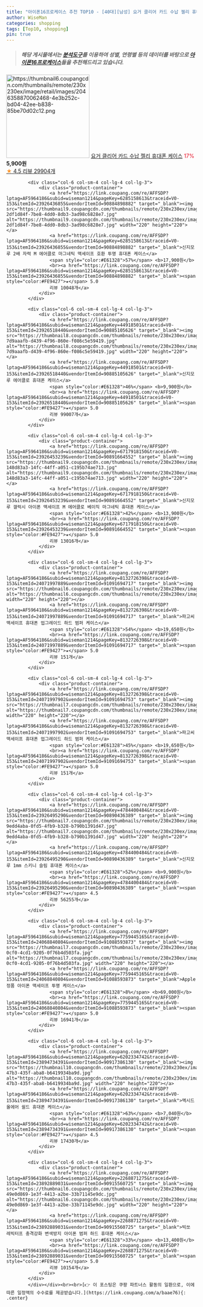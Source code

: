 ```yaml
---
title: "아이폰16프로케이스 추천 TOP10 - [40대][남성] 요거 클리어 카드 수납 젤리 휴대폰 케이스"
author: WiseMan
categories: shopping
tags: [Top10, shopping]
pin: true
---
```


> ##### 해당 게시물에서는 [**분석도구**](https://itemscout.io/)를 이용하여 **성별**, **연령별** 등의 데이터를 바탕으로 [**아이폰16프로케이스**](https://link.coupang.com/a/baae76)들을 추천해드리고 있습니다.
<div class="container"><div class="row">
            <div class="col-6 col-sm-4 col-lg-4 col-lg-3">
                <div class="product-container">
                    <a href="https://link.coupang.com/re/AFFSDP?lptag=AF5964186&subid=wiseman1214&pageKey=1999861705&traceid=V0-153&itemId=23866079036&vendorItemId=90889205157" target="_blank"><img src="https://thumbnail6.coupangcdn.com/thumbnails/remote/230x230ex/image/retail/images/2046358870062468-4e3b252c-bd04-42ee-b838-85be70d02c12.png" alt="https://thumbnail6.coupangcdn.com/thumbnails/remote/230x230ex/image/retail/images/2046358870062468-4e3b252c-bd04-42ee-b838-85be70d02c12.png" width="220" height="220"></a>
                    <a href="https://link.coupang.com/re/AFFSDP?lptag=AF5964186&subid=wiseman1214&pageKey=1999861705&traceid=V0-153&itemId=23866079036&vendorItemId=90889205157" target="_blank">요거 클리어 카드 수납 젤리 휴대폰 케이스</a>
                    <span style="color:#E61328">17%</span> <b>5,900원</b>
                    <br><a href="https://link.coupang.com/re/AFFSDP?lptag=AF5964186&subid=wiseman1214&pageKey=1999861705&traceid=V0-153&itemId=23866079036&vendorItemId=90889205157" target="_blank"><span style="color:#FE9427">★</span> 4.5
                    리뷰 29904개</a>
                </div>
            </div>
            
            <div class="col-6 col-sm-4 col-lg-4 col-lg-3">
                <div class="product-container">
                    <a href="https://link.coupang.com/re/AFFSDP?lptag=AF5964186&subid=wiseman1214&pageKey=6285158613&traceid=V0-153&itemId=23926436855&vendorItemId=90884898882" target="_blank"><img src="https://thumbnail9.coupangcdn.com/thumbnails/remote/230x230ex/image/retail/images/1389522534450013-2df1d84f-7be8-4dd0-8db3-3ad98c6828e7.jpg" alt="https://thumbnail9.coupangcdn.com/thumbnails/remote/230x230ex/image/retail/images/1389522534450013-2df1d84f-7be8-4dd0-8db3-3ad98c6828e7.jpg" width="220" height="220"></a>
                    <a href="https://link.coupang.com/re/AFFSDP?lptag=AF5964186&subid=wiseman1214&pageKey=6285158613&traceid=V0-153&itemId=23926436855&vendorItemId=90884898882" target="_blank">신지모루 2배 자력 M 에어클로 마그네틱 맥세이프 호환 투명 휴대폰 케이스</a>
                    <span style="color:#E61328">57%</span> <b>17,900원</b>
                    <br><a href="https://link.coupang.com/re/AFFSDP?lptag=AF5964186&subid=wiseman1214&pageKey=6285158613&traceid=V0-153&itemId=23926436855&vendorItemId=90884898882" target="_blank"><span style="color:#FE9427">★</span> 5.0
                    리뷰 10048개</a>
                </div>
            </div>
            
            <div class="col-6 col-sm-4 col-lg-4 col-lg-3">
                <div class="product-container">
                    <a href="https://link.coupang.com/re/AFFSDP?lptag=AF5964186&subid=wiseman1214&pageKey=44918501&traceid=V0-153&itemId=23926518440&vendorItemId=90885105626" target="_blank"><img src="https://thumbnail8.coupangcdn.com/thumbnails/remote/230x230ex/image/retail/images/1329146624961737-7d9aaafb-d439-4f96-860e-f086c5e59419.jpg" alt="https://thumbnail8.coupangcdn.com/thumbnails/remote/230x230ex/image/retail/images/1329146624961737-7d9aaafb-d439-4f96-860e-f086c5e59419.jpg" width="220" height="220"></a>
                    <a href="https://link.coupang.com/re/AFFSDP?lptag=AF5964186&subid=wiseman1214&pageKey=44918501&traceid=V0-153&itemId=23926518440&vendorItemId=90885105626" target="_blank">신지모루 에어클로 휴대폰 케이스</a>
                    <span style="color:#E61328">46%</span> <b>9,900원</b>
                    <br><a href="https://link.coupang.com/re/AFFSDP?lptag=AF5964186&subid=wiseman1214&pageKey=44918501&traceid=V0-153&itemId=23926518440&vendorItemId=90885105626" target="_blank"><span style="color:#FE9427">★</span> 5.0
                    리뷰 99007개</a>
                </div>
            </div>
            
            <div class="col-6 col-sm-4 col-lg-4 col-lg-3">
                <div class="product-container">
                    <a href="https://link.coupang.com/re/AFFSDP?lptag=AF5964186&subid=wiseman1214&pageKey=6717918150&traceid=V0-153&itemId=23926453239&vendorItemId=90891664552" target="_blank"><img src="https://thumbnail9.coupangcdn.com/thumbnails/remote/230x230ex/image/retail/images/1329149746328386-148d83a3-14fc-44ff-a051-c195b74ae713.jpg" alt="https://thumbnail9.coupangcdn.com/thumbnails/remote/230x230ex/image/retail/images/1329149746328386-148d83a3-14fc-44ff-a051-c195b74ae713.jpg" width="220" height="220"></a>
                    <a href="https://link.coupang.com/re/AFFSDP?lptag=AF5964186&subid=wiseman1214&pageKey=6717918150&traceid=V0-153&itemId=23926453239&vendorItemId=90891664552" target="_blank">신지모루 갤럭시 아이폰 맥세이프 M 에어클로 베이직 마그네틱 휴대폰 케이스</a>
                    <span style="color:#E61328">42%</span> <b>13,900원</b>
                    <br><a href="https://link.coupang.com/re/AFFSDP?lptag=AF5964186&subid=wiseman1214&pageKey=6717918150&traceid=V0-153&itemId=23926453239&vendorItemId=90891664552" target="_blank"><span style="color:#FE9427">★</span> 5.0
                    리뷰 13016개</a>
                </div>
            </div>
            
            <div class="col-6 col-sm-4 col-lg-4 col-lg-3">
                <div class="product-container">
                    <a href="https://link.coupang.com/re/AFFSDP?lptag=AF5964186&subid=wiseman1214&pageKey=8132726398&traceid=V0-153&itemId=24071997889&vendorItemId=91091694717" target="_blank"><img src="https://thumbnail6.coupangcdn.com/thumbnails/remote/230x230ex/image/vendor_inventory/e746/83c0992a223105e19ff15506dbc0aa8581212d2657bfce844cf723ae0116.jpg" alt="https://thumbnail6.coupangcdn.com/thumbnails/remote/230x230ex/image/vendor_inventory/e746/83c0992a223105e19ff15506dbc0aa8581212d2657bfce844cf723ae0116.jpg" width="220" height="220"></a>
                    <a href="https://link.coupang.com/re/AFFSDP?lptag=AF5964186&subid=wiseman1214&pageKey=8132726398&traceid=V0-153&itemId=24071997889&vendorItemId=91091694717" target="_blank">파고씨 맥세이프 휴대폰 업그레이드 하드 범퍼 케이스</a>
                    <span style="color:#E61328">54%</span> <b>19,650원</b>
                    <br><a href="https://link.coupang.com/re/AFFSDP?lptag=AF5964186&subid=wiseman1214&pageKey=8132726398&traceid=V0-153&itemId=24071997889&vendorItemId=91091694717" target="_blank"><span style="color:#FE9427">★</span> 5.0
                    리뷰 151개</a>
                </div>
            </div>
            
            <div class="col-6 col-sm-4 col-lg-4 col-lg-3">
                <div class="product-container">
                    <a href="https://link.coupang.com/re/AFFSDP?lptag=AF5964186&subid=wiseman1214&pageKey=8132726398&traceid=V0-153&itemId=24071997902&vendorItemId=91091694753" target="_blank"><img src="https://thumbnail7.coupangcdn.com/thumbnails/remote/230x230ex/image/vendor_inventory/02b0/9708f957a0149d811500cf6ccbe081e105e478d89be7a027259d0ee0bc3e.jpg" alt="https://thumbnail7.coupangcdn.com/thumbnails/remote/230x230ex/image/vendor_inventory/02b0/9708f957a0149d811500cf6ccbe081e105e478d89be7a027259d0ee0bc3e.jpg" width="220" height="220"></a>
                    <a href="https://link.coupang.com/re/AFFSDP?lptag=AF5964186&subid=wiseman1214&pageKey=8132726398&traceid=V0-153&itemId=24071997902&vendorItemId=91091694753" target="_blank">파고씨 맥세이프 휴대폰 업그레이드 하드 범퍼 케이스</a>
                    <span style="color:#E61328">45%</span> <b>19,650원</b>
                    <br><a href="https://link.coupang.com/re/AFFSDP?lptag=AF5964186&subid=wiseman1214&pageKey=8132726398&traceid=V0-153&itemId=24071997902&vendorItemId=91091694753" target="_blank"><span style="color:#FE9427">★</span> 5.0
                    리뷰 151개</a>
                </div>
            </div>
            
            <div class="col-6 col-sm-4 col-lg-4 col-lg-3">
                <div class="product-container">
                    <a href="https://link.coupang.com/re/AFFSDP?lptag=AF5964186&subid=wiseman1214&pageKey=4784400484&traceid=V0-153&itemId=23926495290&vendorItemId=90890436389" target="_blank"><img src="https://thumbnail7.coupangcdn.com/thumbnails/remote/230x230ex/image/retail/images/1329147898907028-9edd4aba-0fd5-4fb9-b328-b790b1391d47.jpg" alt="https://thumbnail7.coupangcdn.com/thumbnails/remote/230x230ex/image/retail/images/1329147898907028-9edd4aba-0fd5-4fb9-b328-b790b1391d47.jpg" width="220" height="220"></a>
                    <a href="https://link.coupang.com/re/AFFSDP?lptag=AF5964186&subid=wiseman1214&pageKey=4784400484&traceid=V0-153&itemId=23926495290&vendorItemId=90890436389" target="_blank">신지모루 1mm 스키니 슬림 휴대폰 케이스</a>
                    <span style="color:#E61328">52%</span> <b>9,900원</b>
                    <br><a href="https://link.coupang.com/re/AFFSDP?lptag=AF5964186&subid=wiseman1214&pageKey=4784400484&traceid=V0-153&itemId=23926495290&vendorItemId=90890436389" target="_blank"><span style="color:#FE9427">★</span> 4.5
                    리뷰 56255개</a>
                </div>
            </div>
            
            <div class="col-6 col-sm-4 col-lg-4 col-lg-3">
                <div class="product-container">
                    <a href="https://link.coupang.com/re/AFFSDP?lptag=AF5964186&subid=wiseman1214&pageKey=7759445165&traceid=V0-153&itemId=24068840804&vendorItemId=91088593873" target="_blank"><img src="https://thumbnail7.coupangcdn.com/thumbnails/remote/230x230ex/image/retail/images/2024/09/10/9/2/360d25b7-0cf0-4cd1-9205-0f76b4d503fa.jpg" alt="https://thumbnail7.coupangcdn.com/thumbnails/remote/230x230ex/image/retail/images/2024/09/10/9/2/360d25b7-0cf0-4cd1-9205-0f76b4d503fa.jpg" width="220" height="220"></a>
                    <a href="https://link.coupang.com/re/AFFSDP?lptag=AF5964186&subid=wiseman1214&pageKey=7759445165&traceid=V0-153&itemId=24068840804&vendorItemId=91088593873" target="_blank">Apple 정품 아이폰 맥세이프 투명 케이스</a>
                    <span style="color:#E61328">8%</span> <b>69,000원</b>
                    <br><a href="https://link.coupang.com/re/AFFSDP?lptag=AF5964186&subid=wiseman1214&pageKey=7759445165&traceid=V0-153&itemId=24068840804&vendorItemId=91088593873" target="_blank"><span style="color:#FE9427">★</span> 5.0
                    리뷰 16941개</a>
                </div>
            </div>
            
            <div class="col-6 col-sm-4 col-lg-4 col-lg-3">
                <div class="product-container">
                    <a href="https://link.coupang.com/re/AFFSDP?lptag=AF5964186&subid=wiseman1214&pageKey=6202334742&traceid=V0-153&itemId=23894734391&vendorItemId=90917386130" target="_blank"><img src="https://thumbnail10.coupangcdn.com/thumbnails/remote/230x230ex/image/retail/images/2024/08/13/17/1/3b8bfe1e-47b3-435f-aba8-b6419934ba9d.jpg" alt="https://thumbnail10.coupangcdn.com/thumbnails/remote/230x230ex/image/retail/images/2024/08/13/17/1/3b8bfe1e-47b3-435f-aba8-b6419934ba9d.jpg" width="220" height="220"></a>
                    <a href="https://link.coupang.com/re/AFFSDP?lptag=AF5964186&subid=wiseman1214&pageKey=6202334742&traceid=V0-153&itemId=23894734391&vendorItemId=90917386130" target="_blank">멕시드 올에어 쉴드 휴대폰 케이스</a>
                    <span style="color:#E61328">63%</span> <b>7,040원</b>
                    <br><a href="https://link.coupang.com/re/AFFSDP?lptag=AF5964186&subid=wiseman1214&pageKey=6202334742&traceid=V0-153&itemId=23894734391&vendorItemId=90917386130" target="_blank"><span style="color:#FE9427">★</span> 4.5
                    리뷰 17430개</a>
                </div>
            </div>
            
            <div class="col-6 col-sm-4 col-lg-4 col-lg-3">
                <div class="product-container">
                    <a href="https://link.coupang.com/re/AFFSDP?lptag=AF5964186&subid=wiseman1214&pageKey=2268871275&traceid=V0-153&itemId=23892889031&vendorItemId=90915560725" target="_blank"><img src="https://thumbnail6.coupangcdn.com/thumbnails/remote/230x230ex/image/retail/images/309312854536286-49e0d869-1e3f-4413-a2be-33b71145e9dc.jpg" alt="https://thumbnail6.coupangcdn.com/thumbnails/remote/230x230ex/image/retail/images/309312854536286-49e0d869-1e3f-4413-a2be-33b71145e9dc.jpg" width="220" height="220"></a>
                    <a href="https://link.coupang.com/re/AFFSDP?lptag=AF5964186&subid=wiseman1214&pageKey=2268871275&traceid=V0-153&itemId=23892889031&vendorItemId=90915560725" target="_blank">빅쏘 레빅터프 충격강화 변색방지 아이폰 범퍼 하드 휴대폰 케이스</a>
                    <span style="color:#E61328">33%</span> <b>13,400원</b>
                    <br><a href="https://link.coupang.com/re/AFFSDP?lptag=AF5964186&subid=wiseman1214&pageKey=2268871275&traceid=V0-153&itemId=23892889031&vendorItemId=90915560725" target="_blank"><span style="color:#FE9427">★</span> 5.0
                    리뷰 10154개</a>
                </div>
            </div>
            </div></div><br><br>[👉 이 포스팅은 쿠팡 파트너스 활동의 일환으로, 이에 따른 일정액의 수수료를 제공받습니다.](https://link.coupang.com/a/baae76){: .center}